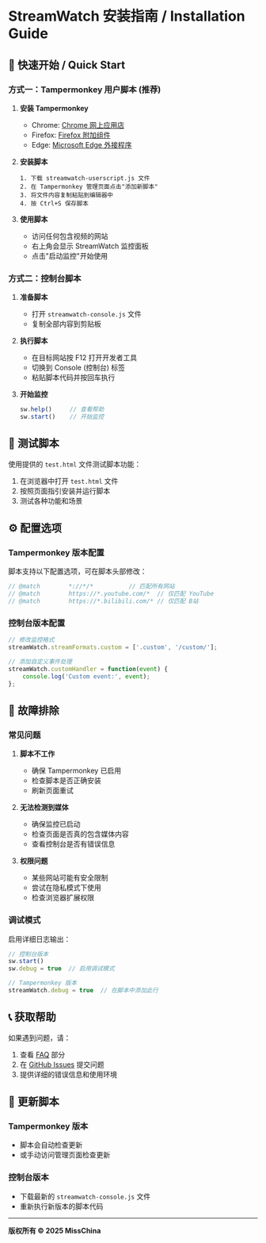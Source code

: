 # StreamWatch 安装指南 / Installation Guide

## 🚀 快速开始 / Quick Start

### 方式一：Tampermonkey 用户脚本 (推荐)

1. **安装 Tampermonkey**
   - Chrome: [Chrome 网上应用店](https://chrome.google.com/webstore/detail/tampermonkey/dhdgffkkebhmkfjojejmpbldmpobfkfo)
   - Firefox: [Firefox 附加组件](https://addons.mozilla.org/zh-CN/firefox/addon/tampermonkey/)
   - Edge: [Microsoft Edge 外接程序](https://microsoftedge.microsoft.com/addons/detail/tampermonkey/iikmkjmpaadaobahmlepeloendndfphd)

2. **安装脚本**
   ```
   1. 下载 streamwatch-userscript.js 文件
   2. 在 Tampermonkey 管理页面点击"添加新脚本"
   3. 将文件内容复制粘贴到编辑器中
   4. 按 Ctrl+S 保存脚本
   ```

3. **使用脚本**
   - 访问任何包含视频的网站
   - 右上角会显示 StreamWatch 监控面板
   - 点击"启动监控"开始使用

### 方式二：控制台脚本

1. **准备脚本**
   - 打开 `streamwatch-console.js` 文件
   - 复制全部内容到剪贴板

2. **执行脚本**
   - 在目标网站按 F12 打开开发者工具
   - 切换到 Console (控制台) 标签
   - 粘贴脚本代码并按回车执行

3. **开始监控**
   ```javascript
   sw.help()     // 查看帮助
   sw.start()    // 开始监控
   ```

## 🧪 测试脚本

使用提供的 `test.html` 文件测试脚本功能：

1. 在浏览器中打开 `test.html` 文件
2. 按照页面指引安装并运行脚本
3. 测试各种功能和场景

## ⚙️ 配置选项

### Tampermonkey 版本配置

脚本支持以下配置选项，可在脚本头部修改：

```javascript
// @match        *://*/*          // 匹配所有网站
// @match        https://*.youtube.com/*  // 仅匹配 YouTube
// @match        https://*.bilibili.com/* // 仅匹配 B站
```

### 控制台版本配置

```javascript
// 修改监控格式
streamWatch.streamFormats.custom = ['.custom', '/custom/'];

// 添加自定义事件处理
streamWatch.customHandler = function(event) {
    console.log('Custom event:', event);
};
```

## 🔧 故障排除

### 常见问题

1. **脚本不工作**
   - 确保 Tampermonkey 已启用
   - 检查脚本是否正确安装
   - 刷新页面重试

2. **无法检测到媒体**
   - 确保监控已启动
   - 检查页面是否真的包含媒体内容
   - 查看控制台是否有错误信息

3. **权限问题**
   - 某些网站可能有安全限制
   - 尝试在隐私模式下使用
   - 检查浏览器扩展权限

### 调试模式

启用详细日志输出：

```javascript
// 控制台版本
sw.start()
sw.debug = true  // 启用调试模式

// Tampermonkey 版本
streamWatch.debug = true  // 在脚本中添加此行
```

## 📞 获取帮助

如果遇到问题，请：

1. 查看 [FAQ](README.md#-常见问题--faq) 部分
2. 在 [GitHub Issues](https://github.com/MissChina/StreamWatch/issues) 提交问题
3. 提供详细的错误信息和使用环境

## 🔄 更新脚本

### Tampermonkey 版本
- 脚本会自动检查更新
- 或手动访问管理页面检查更新

### 控制台版本
- 下载最新的 `streamwatch-console.js` 文件
- 重新执行新版本的脚本代码

---

**版权所有 © 2025 MissChina**